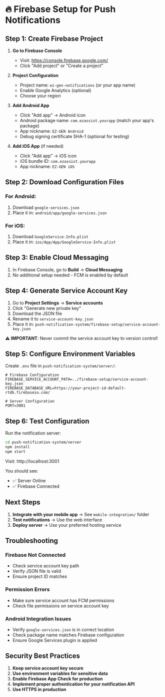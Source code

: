 # 🔥 Firebase Setup for Push Notifications

## Step 1: Create Firebase Project

1. **Go to Firebase Console**
   - Visit: https://console.firebase.google.com/
   - Click "Add project" or "Create a project"

2. **Project Configuration**
   - Project name: `ez-gen-notifications` (or your app name)
   - Enable Google Analytics (optional)
   - Choose your region

3. **Add Android App**
   - Click "Add app" → Android icon
   - Android package name: `com.ezassist.yourapp` (match your app's package)
   - App nickname: `EZ-GEN Android`
   - Debug signing certificate SHA-1 (optional for testing)

4. **Add iOS App** (if needed)
   - Click "Add app" → iOS icon
   - iOS bundle ID: `com.ezassist.yourapp`
   - App nickname: `EZ-GEN iOS`

## Step 2: Download Configuration Files

### For Android:
1. Download `google-services.json`
2. Place it in: `android/app/google-services.json`

### For iOS:
1. Download `GoogleService-Info.plist`
2. Place it in: `ios/App/App/GoogleService-Info.plist`

## Step 3: Enable Cloud Messaging

1. In Firebase Console, go to **Build** → **Cloud Messaging**
2. No additional setup needed - FCM is enabled by default

## Step 4: Generate Service Account Key

1. Go to **Project Settings** → **Service accounts**
2. Click "Generate new private key"
3. Download the JSON file
4. Rename it to `service-account-key.json`
5. Place it in: `push-notification-system/firebase-setup/service-account-key.json`

⚠️ **IMPORTANT**: Never commit the service account key to version control!

## Step 5: Configure Environment Variables

Create `.env` file in `push-notification-system/server/`:

```env
# Firebase Configuration
FIREBASE_SERVICE_ACCOUNT_PATH=../firebase-setup/service-account-key.json
FIREBASE_DATABASE_URL=https://your-project-id-default-rtdb.firebaseio.com/

# Server Configuration
PORT=3001
```

## Step 6: Test Configuration

Run the notification server:
```bash
cd push-notification-system/server
npm install
npm start
```

Visit: http://localhost:3001

You should see:
- ✅ Server Online
- ✅ Firebase Connected

## Next Steps

1. **Integrate with your mobile app** → See `mobile-integration/` folder
2. **Test notifications** → Use the web interface
3. **Deploy server** → Use your preferred hosting service

## Troubleshooting

### Firebase Not Connected
- Check service account key path
- Verify JSON file is valid
- Ensure project ID matches

### Permission Errors
- Make sure service account has FCM permissions
- Check file permissions on service account key

### Android Integration Issues
- Verify `google-services.json` is in correct location
- Check package name matches Firebase configuration
- Ensure Google Services plugin is applied

## Security Best Practices

1. **Keep service account key secure**
2. **Use environment variables for sensitive data**
3. **Enable Firebase App Check for production**
4. **Implement proper authentication for your notification API**
5. **Use HTTPS in production**
